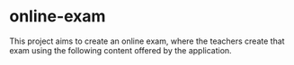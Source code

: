 # online-exam
This project aims to create an online exam, where the teachers create that exam using the following content offered by the application.
